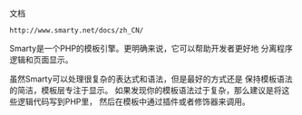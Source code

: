 
文档 

    http://www.smarty.net/docs/zh_CN/

Smarty是一个PHP的模板引擎。更明确来说，它可以帮助开发者更好地 分离程序逻辑和页面显示。

虽然Smarty可以处理很复杂的表达式和语法，但是最好的方式还是 保持模板语法的简洁，模板层专注于显示。 如果发现你的模板语法过于复杂，那么建议是将这些逻辑代码写到PHP里， 然后在模板中通过插件或者修饰器来调用。
